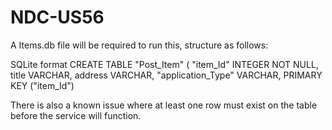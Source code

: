 # NDC-US56
A Items.db file will be required to run this, structure as follows:

SQLite format
CREATE TABLE "Post_Item" (
	"item_Id" INTEGER NOT NULL, 
	title VARCHAR, 
	address VARCHAR, 
	"application_Type" VARCHAR, 
	PRIMARY KEY ("item_Id")

There is also a known issue where at least one row must exist on the table before the service will function.
